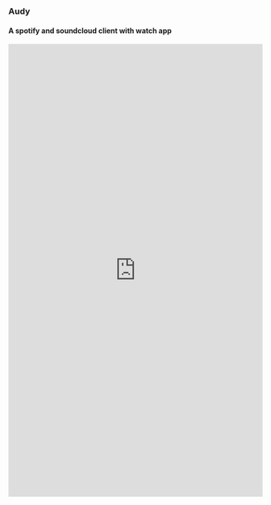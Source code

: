 ### Audy

#### A spotify and soundcloud client with watch app

<div style="width: 100%; height: 0px; position: relative; padding-bottom: 178.218%;"><iframe src="https://streamable.com/s/dwliw/xcicgz" frameborder="0" width="100%" height="100%" allowfullscreen style="width: 100%; height: 100%; position: absolute;"></iframe></div>
